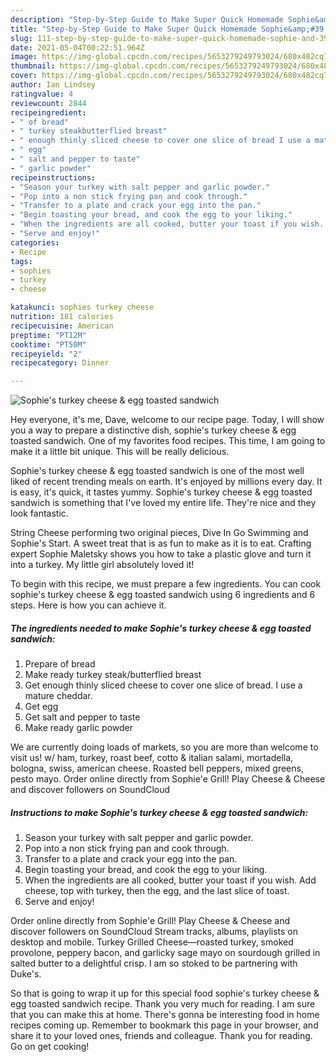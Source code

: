 ```yaml
---
description: "Step-by-Step Guide to Make Super Quick Homemade Sophie&amp;#39;s turkey cheese &amp;amp; egg toasted sandwich"
title: "Step-by-Step Guide to Make Super Quick Homemade Sophie&amp;#39;s turkey cheese &amp;amp; egg toasted sandwich"
slug: 111-step-by-step-guide-to-make-super-quick-homemade-sophie-and-39-s-turkey-cheese-and-amp-egg-toasted-sandwich
date: 2021-05-04T00:22:51.964Z
image: https://img-global.cpcdn.com/recipes/5653279249793024/680x482cq70/sophies-turkey-cheese-egg-toasted-sandwich-recipe-main-photo.jpg
thumbnail: https://img-global.cpcdn.com/recipes/5653279249793024/680x482cq70/sophies-turkey-cheese-egg-toasted-sandwich-recipe-main-photo.jpg
cover: https://img-global.cpcdn.com/recipes/5653279249793024/680x482cq70/sophies-turkey-cheese-egg-toasted-sandwich-recipe-main-photo.jpg
author: Ian Lindsey
ratingvalue: 4
reviewcount: 2844
recipeingredient:
- " of bread"
- " turkey steakbutterflied breast"
- " enough thinly sliced cheese to cover one slice of bread I use a mature cheddar"
- " egg"
- " salt and pepper to taste"
- " garlic powder"
recipeinstructions:
- "Season your turkey with salt pepper and garlic powder."
- "Pop into a non stick frying pan and cook through."
- "Transfer to a plate and crack your egg into the pan."
- "Begin toasting your bread, and cook the egg to your liking."
- "When the ingredients are all cooked, butter your toast if you wish. Add cheese, top with turkey, then the egg, and the last slice of toast."
- "Serve and enjoy!"
categories:
- Recipe
tags:
- sophies
- turkey
- cheese

katakunci: sophies turkey cheese 
nutrition: 181 calories
recipecuisine: American
preptime: "PT12M"
cooktime: "PT50M"
recipeyield: "2"
recipecategory: Dinner

---
```



![Sophie&#39;s turkey cheese &amp; egg toasted sandwich](https://img-global.cpcdn.com/recipes/5653279249793024/680x482cq70/sophies-turkey-cheese-egg-toasted-sandwich-recipe-main-photo.jpg)

Hey everyone, it's me, Dave, welcome to our recipe page. Today, I will show you a way to prepare a distinctive dish, sophie&#39;s turkey cheese &amp; egg toasted sandwich. One of my favorites food recipes. This time, I am going to make it a little bit unique. This will be really delicious.

Sophie&#39;s turkey cheese &amp; egg toasted sandwich is one of the most well liked of recent trending meals on earth. It's enjoyed by millions every day. It is easy, it's quick, it tastes yummy. Sophie&#39;s turkey cheese &amp; egg toasted sandwich is something that I've loved my entire life. They're nice and they look fantastic.

String Cheese performing two original pieces, Dive In Go Swimming and Sophie&#39;s Start. A sweet treat that is as fun to make as it is to eat. Crafting expert Sophie Maletsky shows you how to take a plastic glove and turn it into a turkey. My little girl absolutely loved it!


To begin with this recipe, we must prepare a few ingredients. You can cook sophie&#39;s turkey cheese &amp; egg toasted sandwich using 6 ingredients and 6 steps. Here is how you can achieve it.

<!--inarticleads1-->

##### The ingredients needed to make Sophie&#39;s turkey cheese &amp; egg toasted sandwich:

1. Prepare  of bread
1. Make ready  turkey steak/butterflied breast
1. Get  enough thinly sliced cheese to cover one slice of bread. I use a mature cheddar.
1. Get  egg
1. Get  salt and pepper to taste
1. Make ready  garlic powder


We are currently doing loads of markets, so you are more than welcome to visit us! w/ ham, turkey, roast beef, cotto &amp; italian salami, mortadella, bologna, swiss, american cheese. Roasted bell peppers, mixed greens, pesto mayo. Order online directly from Sophie&#39;e Grill! Play Cheese &amp; Cheese and discover followers on SoundCloud 

<!--inarticleads2-->

##### Instructions to make Sophie&#39;s turkey cheese &amp; egg toasted sandwich:

1. Season your turkey with salt pepper and garlic powder.
1. Pop into a non stick frying pan and cook through.
1. Transfer to a plate and crack your egg into the pan.
1. Begin toasting your bread, and cook the egg to your liking.
1. When the ingredients are all cooked, butter your toast if you wish. Add cheese, top with turkey, then the egg, and the last slice of toast.
1. Serve and enjoy!


Order online directly from Sophie&#39;e Grill! Play Cheese &amp; Cheese and discover followers on SoundCloud Stream tracks, albums, playlists on desktop and mobile. Turkey Grilled Cheese—roasted turkey, smoked provolone, peppery bacon, and garlicky sage mayo on sourdough grilled in salted butter to a delightful crisp. I am so stoked to be partnering with Duke&#39;s. 

So that is going to wrap it up for this special food sophie&#39;s turkey cheese &amp; egg toasted sandwich recipe. Thank you very much for reading. I am sure that you can make this at home. There's gonna be interesting food in home recipes coming up. Remember to bookmark this page in your browser, and share it to your loved ones, friends and colleague. Thank you for reading. Go on get cooking!
